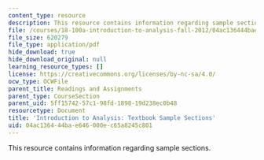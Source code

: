 ```yaml
---
content_type: resource
description: This resource contains information regarding sample sections.
file: /courses/18-100a-introduction-to-analysis-fall-2012/04ac136444bae646000ec65a8245c801_MIT18_100AF12_Samplesecton.pdf
file_size: 620279
file_type: application/pdf
hide_download: true
hide_download_original: null
learning_resource_types: []
license: https://creativecommons.org/licenses/by-nc-sa/4.0/
ocw_type: OCWFile
parent_title: Readings and Assignments
parent_type: CourseSection
parent_uid: 5ff15742-57c1-98fd-1898-19d238ec0b48
resourcetype: Document
title: 'Introduction to Analysis: Textbook Sample Sections'
uid: 04ac1364-44ba-e646-000e-c65a8245c801
---
```

This resource contains information regarding sample sections.